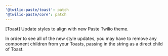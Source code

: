 ```yaml
---
'@twilio-paste/toast': patch
'@twilio-paste/core': patch
---
```


[Toast] Update styles to align with new Paste Twilio theme.

In order to see all of the new style updates, you may have to remove any <Text> component children from your Toasts, passing in the string as a direct child of Toast.
